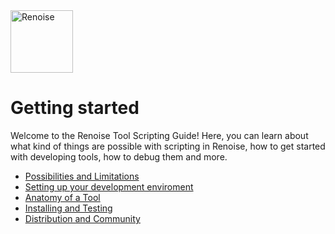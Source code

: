 <img src="https://www.renoise.com/sites/default/files/renoise_logo_0.png" alt="Renoise" height="100"/>

# Getting started

Welcome to the Renoise Tool Scripting Guide! Here, you can learn about what kind of things are possible with scripting in Renoise, how to get started with developing tools, how to debug them and more.

- [Possibilities and Limitations](./possibilities.md)
- [Setting up your development enviroment](./development.md)
- [Anatomy of a Tool](./tool.md)
- [Installing and Testing](./installing.md)
- [Distribution and Community](./distribution_and_community.md)
